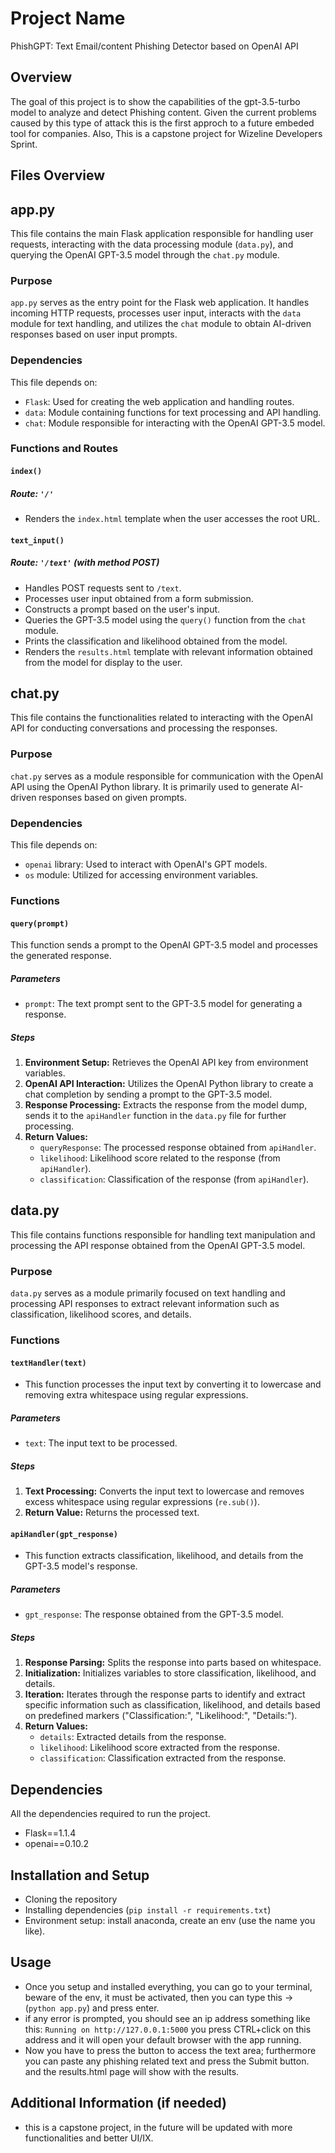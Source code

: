 # Project Name

PhishGPT: Text Email/content Phishing Detector based on OpenAI API

## Overview

The goal of this project is to show the capabilities of the gpt-3.5-turbo model to analyze and detect Phishing content. Given the current problems caused by this type of attack
this is the first approch to a future embeded tool for companies. Also, This is a capstone project for Wizeline Developers Sprint.

## Files Overview

## app.py

This file contains the main Flask application responsible for handling user requests, interacting with the data processing module (`data.py`), and querying the OpenAI GPT-3.5 model through the `chat.py` module.

### Purpose

`app.py` serves as the entry point for the Flask web application. It handles incoming HTTP requests, processes user input, interacts with the `data` module for text handling, and utilizes the `chat` module to obtain AI-driven responses based on user input prompts.

### Dependencies

This file depends on:
- `Flask`: Used for creating the web application and handling routes.
- `data`: Module containing functions for text processing and API handling.
- `chat`: Module responsible for interacting with the OpenAI GPT-3.5 model.

### Functions and Routes

#### `index()`

##### Route: `'/'`

- Renders the `index.html` template when the user accesses the root URL.

#### `text_input()`

##### Route: `'/text'` (with method POST)

- Handles POST requests sent to `/text`.
- Processes user input obtained from a form submission.
- Constructs a prompt based on the user's input.
- Queries the GPT-3.5 model using the `query()` function from the `chat` module.
- Prints the classification and likelihood obtained from the model.
- Renders the `results.html` template with relevant information obtained from the model for display to the user.


## chat.py

This file contains the functionalities related to interacting with the OpenAI API for conducting conversations and processing the responses.

### Purpose

`chat.py` serves as a module responsible for communication with the OpenAI API using the OpenAI Python library. It is primarily used to generate AI-driven responses based on given prompts.

### Dependencies

This file depends on:
- `openai` library: Used to interact with OpenAI's GPT models.
- `os` module: Utilized for accessing environment variables.

### Functions

#### `query(prompt)`

This function sends a prompt to the OpenAI GPT-3.5 model and processes the generated response.

##### Parameters
- `prompt`: The text prompt sent to the GPT-3.5 model for generating a response.

##### Steps
1. **Environment Setup:** Retrieves the OpenAI API key from environment variables.
2. **OpenAI API Interaction:** Utilizes the OpenAI Python library to create a chat completion by sending a prompt to the GPT-3.5 model.
3. **Response Processing:** Extracts the response from the model dump, sends it to the `apiHandler` function in the `data.py` file for further processing.
4. **Return Values:**
    - `queryResponse`: The processed response obtained from `apiHandler`.
    - `likelihood`: Likelihood score related to the response (from `apiHandler`).
    - `classification`: Classification of the response (from `apiHandler`).


## data.py

This file contains functions responsible for handling text manipulation and processing the API response obtained from the OpenAI GPT-3.5 model.

### Purpose

`data.py` serves as a module primarily focused on text handling and processing API responses to extract relevant information such as classification, likelihood scores, and details.

### Functions

#### `textHandler(text)`

- This function processes the input text by converting it to lowercase and removing extra whitespace using regular expressions.

##### Parameters
- `text`: The input text to be processed.

##### Steps
1. **Text Processing:** Converts the input text to lowercase and removes excess whitespace using regular expressions (`re.sub()`).
2. **Return Value:** Returns the processed text.

#### `apiHandler(gpt_response)`

- This function extracts classification, likelihood, and details from the GPT-3.5 model's response.

##### Parameters
- `gpt_response`: The response obtained from the GPT-3.5 model.

##### Steps
1. **Response Parsing:** Splits the response into parts based on whitespace.
2. **Initialization:** Initializes variables to store classification, likelihood, and details.
3. **Iteration:** Iterates through the response parts to identify and extract specific information such as classification, likelihood, and details based on predefined markers ("Classification:", "Likelihood:", "Details:").
4. **Return Values:**
    - `details`: Extracted details from the response.
    - `likelihood`: Likelihood score extracted from the response.
    - `classification`: Classification extracted from the response.
      
## Dependencies

All the dependencies required to run the project.

- Flask==1.1.4
- openai==0.10.2

## Installation and Setup

- Cloning the repository
- Installing dependencies (`pip install -r requirements.txt`)
- Environment setup: install anaconda, create an env (use the name you like). 

## Usage

- Once you setup and installed everything, you can go to your terminal, beware of the env, it must be activated, then you can type this -> (`python app.py`) and press enter.
- if any error is prompted, you should see an ip address something like this: `Running on http://127.0.0.1:5000` you press CTRL+click on this address and it will open your default browser with the app running.
- Now you have to press the button to access the text area; furthermore you can paste any phishing related text and press the Submit button. and the results.html page will show with the results.

## Additional Information (if needed)

- this is a capstone project, in the future will be updated with more functionalities and better UI/IX. 
